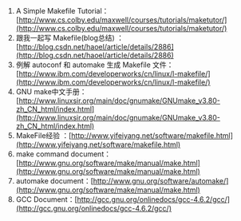 <!---
markmeta_author: wongoo
markmeta_date: 2012-02-15 01:21:31
slug: learning-c-programming-makefile-learning-materials
markmeta_title: Makefile Learning Materials
wordpress_id: 195
markmeta_categories: Experience
markmeta_tags: automake,C,gnu,Makefile
-->

1. A Simple Makefile Tutorial：[http://www.cs.colby.edu/maxwell/courses/tutorials/maketutor/](http://www.cs.colby.edu/maxwell/courses/tutorials/maketutor/)
2. 跟我一起写 Makefile(blog总结) ：[http://blog.csdn.net/haoel/article/details/2886](http://blog.csdn.net/haoel/article/details/2886)
3. 例解 autoconf 和 automake 生成 Makefile 文件：[http://www.ibm.com/developerworks/cn/linux/l-makefile/](http://www.ibm.com/developerworks/cn/linux/l-makefile/)
4. GNU make中文手册：[http://www.linuxsir.org/main/doc/gnumake/GNUmake_v3.80-zh_CN_html/index.html](http://www.linuxsir.org/main/doc/gnumake/GNUmake_v3.80-zh_CN_html/index.html)
5. MakeFile经验 ：[http://www.yifeiyang.net/software/makefile.html](http://www.yifeiyang.net/software/makefile.html)
6. make command document：[http://www.gnu.org/software/make/manual/make.html](http://www.gnu.org/software/make/manual/make.html)
7. automake document：[http://www.gnu.org/software/automake/](http://www.gnu.org/software/make/manual/make.html)
8. GCC Document：[http://gcc.gnu.org/onlinedocs/gcc-4.6.2/gcc/](http://gcc.gnu.org/onlinedocs/gcc-4.6.2/gcc/)
